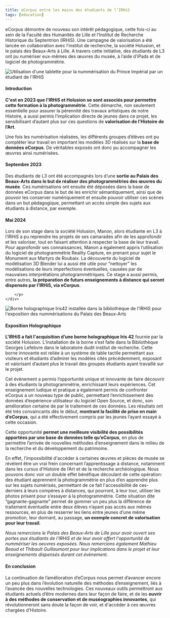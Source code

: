 ```yaml
---
title: eCorpus entre les mains des étudiants de l’IRHiS
tags: [education]
---
```


eCorpus démontre de nouveau son intérêt pédagogique, cette fois-ci au sein de la Faculté des Humanités de Lille et  l’Institut de Recherche Historique du Septentrion (IRHiS). Une campagne de valorisation a été lancée en collaboration avec l’institut de recherche, la société Holusion, et le palais des Beaux-Arts à Lille. A travers cette initiative, des étudiants de L3 ont pu numériser eux-mêmes des œuvres du musée, à l’aide d’iPads et de logiciel de photogrammétrie.


<img style="object-position: 70% 0;" src="/assets/img/about/numerisation-PBA.jpg" class="fluid"
    alt="Utilisation d'une tablette pour la nummérisation du Prince Impérial par un étudiant de l'IRHiS">



<section class="section">
    <div class="section">
        <h4>Introduction </h4>
        <p>
            <b>C'est en 2023 que l'IRHiS et Holusion se sont associés pour permettre cette formation à la photogrammétrie</b>. Cette démarche, non seulement essentielle pour assurer la pérennité des travaux artistiques de notre Histoire, a aussi permis l’implication directe de jeunes dans ce projet, les sensibilisant d’autant plus sur ces questions de <b>valorisation de l’Histoire de l’Art</b>.
        </p><p>Une fois les numérisation réalisées, les différents groupes d’élèves ont pu compléter leur travail en important les modèles 3D réalisés sur la <b>base de données eCorpus</b>. De véritables exposés ont donc pu accompagner les œuvres ainsi numérisées.
        </p>
        <h4>Septembre 2023</h4>
        <p>
            Des étudiants de L3 ont été accompagnés lors d’une <b>sortie au Palais des Beaux-Arts dans le but de réaliser des photogrammétries des œuvres du musée</b>. Ces numérisations ont ensuite été déposées dans la base de données eCorpus dans le but de les enrichir sémantiquement, ainsi que de pouvoir les conserver numériquement et ensuite pouvoir utiliser ces scènes dans un but pédagogique, permettant un accès simple des sujets aux étudiants à distance, par exemple.
        </p>
        <h4>Mai 2024</h4>
        <p>
            Lors de son stage dans la société Holusion, Manon, alors étudiante en L3 à l’IRHiS a pu reprendre les projets de ses camarades afin de les approfondir et les valoriser, tout en faisant attention à respecter la base de leur travail. Pour approfondir ses connaissances, Manon a également appris l’utilisation du logiciel de photogrammétrie Reality Capture, en prenant pour sujet le Monument aux Martyrs de Roubaix. La découverte du logiciel de modélisation 3D Blender lui a aussi été utile pour “nettoyer” les modélisations de leurs imperfections éventuelles, causées par de mauvaises interprétations photogrammétriques. 
Ce stage a aussi permis, entre autres, <b>la préparation de futurs enseignements à distance qui seront dispensés par l’IRHiS, via eCorpus</b>.

        </p>
    </div>
</section>

<img style="object-position: 70% 0;" src="/assets/img/about/numerisation-PBA_2.jpg" class="fluid"
    alt="Borne holographique Iris42 installée dans la bibliothèque de l'IRHiS pour l'exposition des nummérisations du Palais des Beaux-Arts">

<section class="section">
    <p>
    <h4>Exposition Holographique</h4>
        <b>L'IRHiS a fait l'acquisition d’une borne holographique Iris 42</b> fournie par la société Holusion. L’installation de la borne s’est faite dans la Bibliothèque Georges Lefebvre dans le laboratoire dudit institut de recherche. Cette borne innovante est reliée à un système de table tactile permettant aux visiteurs et étudiants d’admirer les modèles cités précédemment, exposant et valorisant d’autant plus le travail des groupes étudiants ayant travaillé sur le projet.
    </p>
    <p>
        Cet évènement a permis l’opportunité unique et innovante de faire découvrir à des étudiants la photogrammétrie, enrichissant leurs expériences. Cet enseignement ludique et pratique a également permis de confronter eCorpus a un nouveau type de public, permettant l’enrichissement des données d’expérience utilisateur du logiciel Open Source, et donc, son amélioration certaine de par le traitement de ces données. Les résultats ont été très convaincants dès le début, <b>montrant la facilité de prise en main d’eCorpus</b>, qui a été effectivement compris par les jeunes l’ayant essayé à cette occasion. 
    </p>
    <p>
        Cette opportunité <b>permet une meilleure visibilité des possibilités apportées par une base de données telle qu’eCorpus</b>, en plus de permettre l’arrivée de nouvelles méthodes d’enseignement dans le milieu de la recherche et du développement du patrimoine. 
    </p>
    <p>
        En effet, l’impossibilité d'accéder à certaines œuvres et pièces de musée se révèlent être un vrai frein concernant l’apprentissage à distance, notamment dans les cursus d'Histoire de l’Art et de la recherche archéologique. Nous pouvons donc voir un double effet bénéfique découlant de cette opération: des étudiant apprennent la photogrammétrie en plus d’en apprendre plus sur les sujets numérisés, permettant de ce fait l'accessibilité de ces-derniers à leurs compères à distances, qui pourront, à leur tour, utiliser les photos prisent pour s’essayer à la photogrammétrie. Cette situation dite “gagnante-gagnante” permet de gommer un peu plus la différence de traitement éventuelle entre deux élèves n’ayant pas accès aux mêmes ressources, en plus de resserrer les liens entre jeunes d’une même promotion, leur donnant, au passage, <b>un exemple concret de valorisation pour leur travail</b>.
    </p>
    <p>
    <i>Nous remercions le Palais des Beaux-Arts de Lille pour avoir ouvert ses portes aux étudiants de l'IRHiS et de leur avoir offert l'opportunité de nummériser les oeuvres exposées. Nous remercions également Mathieu Beaud et Thibault Guillaumont pour leur implications dans le projet et leur enseignements dispensés durant cet évènement.</i>
    </p>
    <h4>En conclusion</h4>
      <p>
        La continuation de l’amélioration d’eCorpus nous permet d’avancer encore un peu plus dans l’évolution naturelle des méthodes d’enseignement, liés à l’avancée des nouvelles technologies. Ces nouveaux outils permettront aux étudiants actuels d’être modernes dans leur façon de faire, et de les <b>ouvrir à des méthodes de conservation et de muséographies innovantes</b>, qui révolutionneront sans doute la façon de voir, et d'accéder à ces œuvres chargées d’Histoire. 
      </p>
</section>